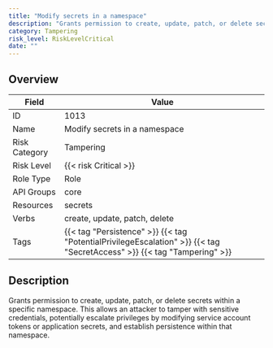 ```yaml
---
title: "Modify secrets in a namespace"
description: "Grants permission to create, update, patch, or delete secrets within a specific namespace. This allows an attacker to tamper with sensitive credentials, potentially escalate privileges by modifying service account tokens or application secrets, and establish persistence within that namespace."
category: Tampering
risk_level: RiskLevelCritical
date: ""
---
```


## Overview

| Field         | Value                                                                                                                   |
| ------------- | ----------------------------------------------------------------------------------------------------------------------- |
| ID            | 1013                                                                                                                    |
| Name          | Modify secrets in a namespace                                                                                           |
| Risk Category | Tampering                                                                                                               |
| Risk Level    | {{< risk Critical >}}                                                                                                   |
| Role Type     | Role                                                                                                                    |
| API Groups    | core                                                                                                                    |
| Resources     | secrets                                                                                                                 |
| Verbs         | create, update, patch, delete                                                                                           |
| Tags          | {{< tag "Persistence" >}} {{< tag "PotentialPrivilegeEscalation" >}} {{< tag "SecretAccess" >}} {{< tag "Tampering" >}} |

## Description

Grants permission to create, update, patch, or delete secrets within a specific namespace. This allows an attacker to tamper with sensitive credentials, potentially escalate privileges by modifying service account tokens or application secrets, and establish persistence within that namespace.
